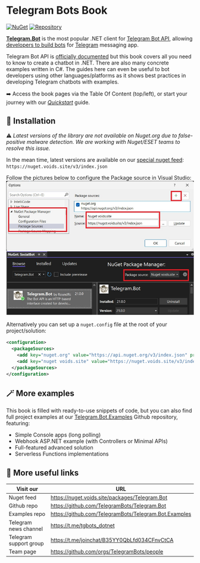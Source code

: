 # Telegram Bots Book
[![NuGet](https://img.shields.io/nuget/dt/Telegram.Bot.svg?style=flat-square)](https://nuget.voids.site/packages/Telegram.Bot)
[![Repository](https://img.shields.io/github/stars/TelegramBots/Telegram.Bot.svg?style=social&label=Stars)](https://github.com/TelegramBots/Telegram.Bot)

**[Telegram.Bot](https://github.com/TelegramBots/Telegram.Bot)** is the most popular .NET client for [Telegram Bot API](https://core.telegram.org/bots/api), allowing [developers to build bots](https://core.telegram.org/bots) for [Telegram](https://www.telegram.org) messaging app.

Telegram Bot API is [officially documented](https://core.telegram.org/bots/api) but this book covers all you need to know to create a
chatbot in .NET. There are also many concrete examples written in C#.
The guides here can even be useful to bot developers using other languages/platforms as it shows best practices
in developing Telegram chatbots with examples.

➡️ Access the book pages via the Table Of Content (top/left), or start your journey with our [_Quickstart_](1/quickstart.md) guide.

## 🧩 Installation
⚠️ _Latest versions of the library are not available on Nuget․org due to false-positive malware detection. We are working with Nuget/ESET teams to resolve this issue._

In the mean time, latest versions are available on our [special nuget feed](https://nuget.voids.site/packages/Telegram.Bot): `https://nuget.voids.site/v3/index.json`

Follow the pictures below to configure the Package source in Visual Studio:
![In Visual Studio](1/docs/NugetPackageManager.jpg)

Alternatively you can set up a `nuget.config` file at the root of your project/solution:
```xml
<configuration>
  <packageSources>
    <add key="nuget.org" value="https://api.nuget.org/v3/index.json" protocolVersion="3" />
    <add key="nuget voids.site" value="https://nuget.voids.site/v3/index.json" />
  </packageSources>
</configuration>
```

## 🪄 More examples

This book is filled with ready-to-use snippets of code, but you can also find full project examples at our [Telegram.Bot.Examples](https://github.com/TelegramBots/Telegram.Bot.Examples) Github repository, featuring:
- Simple Console apps (long polling)
- Webhook ASP.NET example (with Controllers or Minimal APIs)
- Full-featured advanced solution
- Serverless Functions implementations

## 🔗 More useful links

|Visit our|URL|
|--|--|
|Nuget feed|<https://nuget.voids.site/packages/Telegram.Bot>|
|Github repo|<https://github.com/TelegramBots/Telegram.Bot>|
|Examples repo|<https://github.com/TelegramBots/Telegram.Bot.Examples>|
|Telegram news channel|<https://t.me/tgbots_dotnet>|
|Telegram support group|<https://t.me/joinchat/B35YY0QbLfd034CFnvCtCA>|
|Team page|<https://github.com/orgs/TelegramBots/people>|

